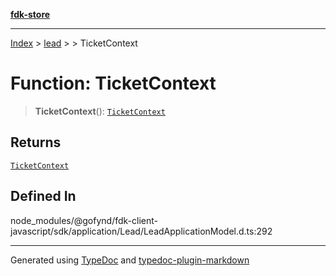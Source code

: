 [**fdk-store**](../../../README.md)
***

[Index](../../../API.md) > [lead](../../README.md) > [<internal>](../README.md) > TicketContext

# Function: TicketContext

> **TicketContext**(): [`TicketContext`](../type-aliases/type-alias.TicketContext.md)

## Returns

[`TicketContext`](../type-aliases/type-alias.TicketContext.md)

## Defined In

node\_modules/@gofynd/fdk-client-javascript/sdk/application/Lead/LeadApplicationModel.d.ts:292

***
Generated using [TypeDoc](https://typedoc.org/) and [typedoc-plugin-markdown](https://www.npmjs.com/package/typedoc-plugin-markdown)
